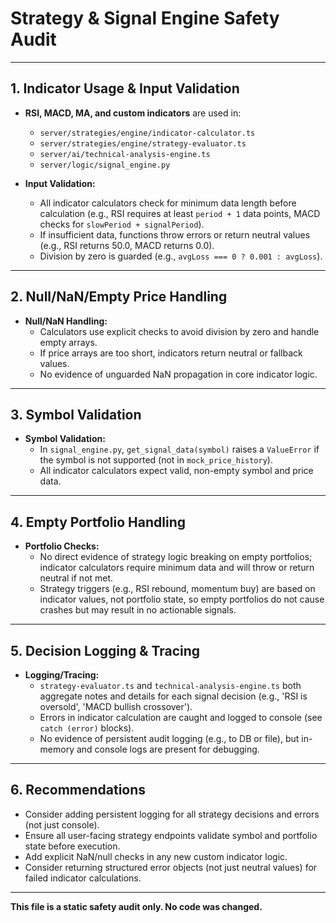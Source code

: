 # Strategy & Signal Engine Safety Audit

---

## 1. Indicator Usage & Input Validation
- **RSI, MACD, MA, and custom indicators** are used in:
  - `server/strategies/engine/indicator-calculator.ts`
  - `server/strategies/engine/strategy-evaluator.ts`
  - `server/ai/technical-analysis-engine.ts`
  - `server/logic/signal_engine.py`

- **Input Validation:**
  - All indicator calculators check for minimum data length before calculation (e.g., RSI requires at least `period + 1` data points, MACD checks for `slowPeriod + signalPeriod`).
  - If insufficient data, functions throw errors or return neutral values (e.g., RSI returns 50.0, MACD returns 0.0).
  - Division by zero is guarded (e.g., `avgLoss === 0 ? 0.001 : avgLoss`).

---

## 2. Null/NaN/Empty Price Handling
- **Null/NaN Handling:**
  - Calculators use explicit checks to avoid division by zero and handle empty arrays.
  - If price arrays are too short, indicators return neutral or fallback values.
  - No evidence of unguarded NaN propagation in core indicator logic.

---

## 3. Symbol Validation
- **Symbol Validation:**
  - In `signal_engine.py`, `get_signal_data(symbol)` raises a `ValueError` if the symbol is not supported (not in `mock_price_history`).
  - All indicator calculators expect valid, non-empty symbol and price data.

---

## 4. Empty Portfolio Handling
- **Portfolio Checks:**
  - No direct evidence of strategy logic breaking on empty portfolios; indicator calculators require minimum data and will throw or return neutral if not met.
  - Strategy triggers (e.g., RSI rebound, momentum buy) are based on indicator values, not portfolio state, so empty portfolios do not cause crashes but may result in no actionable signals.

---

## 5. Decision Logging & Tracing
- **Logging/Tracing:**
  - `strategy-evaluator.ts` and `technical-analysis-engine.ts` both aggregate notes and details for each signal decision (e.g., 'RSI is oversold', 'MACD bullish crossover').
  - Errors in indicator calculation are caught and logged to console (see `catch (error)` blocks).
  - No evidence of persistent audit logging (e.g., to DB or file), but in-memory and console logs are present for debugging.

---

## 6. Recommendations
- Consider adding persistent logging for all strategy decisions and errors (not just console).
- Ensure all user-facing strategy endpoints validate symbol and portfolio state before execution.
- Add explicit NaN/null checks in any new custom indicator logic.
- Consider returning structured error objects (not just neutral values) for failed indicator calculations.

---

**This file is a static safety audit only. No code was changed.** 